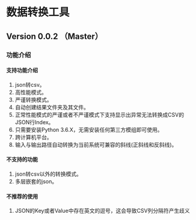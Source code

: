 # 数据转换工具
## Version 0.0.2 （Master）
### 功能介绍
#### 支持功能介绍
1. json转csv。
2. 高性能模式。
3. 严谨转换模式。
4. 自动创建结果文件夹及其文件。
5. 正常性能模式的严谨或者不严谨模式下支持显示出异常无法转换成CSV的JSON行Index。
6. 只需要安装Python 3.6.X，无需安装任何第三方模组即可使用。
7. 跨计算机平台。
8. 输入与输出路径自动转换为当前系统可兼容的斜线(正斜线和反斜线)。
#### 不支持的功能
1. json转csv以外的转换模式。
2. 多层嵌套的json。
#### 不推荐的使用
1. JSON的Key或者Value中存在英文的逗号，这会导致CSV列分隔符产生歧义